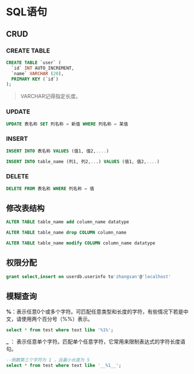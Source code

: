 # SQL语句

## CRUD

### CREATE TABLE

```sql
CREATE TABLE `user` (
  `id` INT AUTO_INCREMENT,
  `name` VARCHAR (20),
  PRIMARY KEY (`id`)
);
```
>  VARCHAR记得指定长度。

### UPDATE

```sql
UPDATE 表名称 SET 列名称 = 新值 WHERE 列名称 = 某值
```

### INSERT

```sql
INSERT INTO 表名称 VALUES (值1, 值2,....)

INSERT INTO table_name (列1, 列2,...) VALUES (值1, 值2,....)
```

### DELETE

```sql
DELETE FROM 表名称 WHERE 列名称 = 值
```

## 修改表结构

```sql
ALTER TABLE table_name add column_name datatype

ALTER TABLE table_name drop COLUMN column_name

ALTER TABLE table_name modify COLUMN column_name datatype
```

## 权限分配

```sql
grant select,insert on userdb.userinfo to'zhangsan'@'localhost'
```

## 模糊查询

**%**：表示任意0个或多个字符。可匹配任意类型和长度的字符，有些情况下若是中文，请使用两个百分号（%%）表示。

```sql
select * from test where text like '%1%';
```

**_** ： 表示任意单个字符。匹配单个任意字符，它常用来限制表达式的字符长度语句。

```sql
--倒数第三个字符为 1 ，且最小长度为 5
select * from test where text like '__%1__';
```
